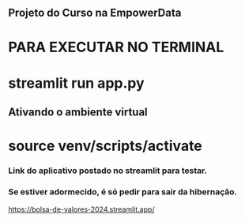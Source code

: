 ## Projeto do Curso na EmpowerData

# PARA EXECUTAR NO TERMINAL
# streamlit run app.py

## Ativando o ambiente virtual
# source venv/scripts/activate

### Link do aplicativo postado no streamlit para testar.
### Se estiver adormecido, é só pedir para sair da hibernação.

https://bolsa-de-valores-2024.streamlit.app/

